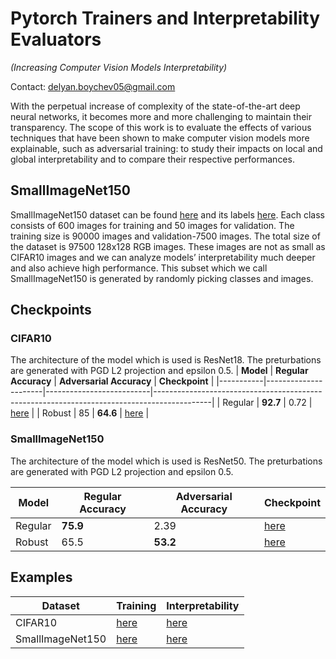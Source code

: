# Pytorch Trainers and Interpretability Evaluators

_(Increasing Computer Vision Models Interpretability)_

Contact: delyan.boychev05@gmail.com 

With the perpetual increase of complexity of the state-of-the-art deep neural networks, it becomes more and more challenging to maintain their transparency. The scope of this work is to evaluate the effects of various techniques that have been shown to make computer vision models more explainable, such as adversarial training: to study their impacts on local and global interpretability and to compare their respective performances.

## SmallImageNet150

SmallImageNet150 dataset can be found [here](https://drive.google.com/file/d/1619V_hLgH3mhZSVCYuYO1G7y0088A1vq/view?usp=sharing) and its labels [here](https://drive.google.com/file/d/1t71KG_u-X-LCAFJ94Kg0pqNBajumEEsu/view?usp=sharing). Each class consists of 600 images for training and 50 images for validation. The training size is 90000 images and validation-7500 images. The total size of the dataset is 97500 128x128 RGB images. These images are not as small as CIFAR10 images and we can analyze models’ interpretability much deeper and also achieve high performance. This subset which we call SmallImageNet150 is generated by randomly picking classes and images.

## Checkpoints

### CIFAR10

The architecture of the model which is used is ResNet18. The preturbations are generated with PGD L2 projection and epsilon 0.5.
| **Model** | **Regular Accuracy** | **Adversarial Accuracy** | **Checkpoint** |
|-----------|----------------------|--------------------------|--------------------------------------------------------------------------------------------|
| Regular | **92.7** | 0.72 | [here](https://drive.google.com/file/d/1t71KG_u-X-LCAFJ94Kg0pqNBajumEEsu/view?usp=sharing) |
| Robust | 85 | **64.6** | [here](https://drive.google.com/file/d/1t71KG_u-X-LCAFJ94Kg0pqNBajumEEsu/view?usp=sharing) |

### SmallImageNet150

The architecture of the model which is used is ResNet50. The preturbations are generated with PGD L2 projection and epsilon 0.5.

| **Model** | **Regular Accuracy** | **Adversarial Accuracy** | **Checkpoint**                                                                             |
| --------- | -------------------- | ------------------------ | ------------------------------------------------------------------------------------------ |
| Regular   | **75.9**             | 2.39                     | [here](https://drive.google.com/file/d/1zpHIJ_dPYb6-Seqtbk9YoWSItvdwU-GO/view?usp=sharing) |
| Robust    | 65.5                 | **53.2**                 | [here](https://drive.google.com/file/d/1_5bKIy4n0rtbRy0YK64BUblnBqUnISMv/view?usp=sharing) |

## Examples

| **Dataset**      | **Training**                                 | **Interpretability**                                    |
| ---------------- | -------------------------------------------- | ------------------------------------------------------- |
| CIFAR10          | [here](./examples/cifar10_train.ipynb)       | [here](./examples/cifar10_interpretability.ipynb)       |
| SmallImageNet150 | [here](./examples/smallimagenet_train.ipynb) | [here](./examples/smallimagenet_interpretability.ipynb) |
